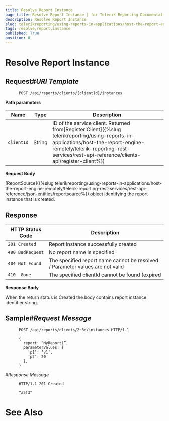 ```yaml
---
title: Resolve Report Instance
page_title: Resolve Report Instance | for Telerik Reporting Documentation
description: Resolve Report Instance
slug: telerikreporting/using-reports-in-applications/host-the-report-engine-remotely/telerik-reporting-rest-services/rest-api-reference/report-instances-api/resolve-report-instance
tags: resolve,report,instance
published: True
position: 0
---
```


# Resolve Report Instance



## Request#_URI Template_

	
          POST /api/reports/clients/{clientId}/instances
        



__Path parameters__


| Name | Type | Description |
| ------ | ------ | ------ |
|`clientId`|String|ID of the service client. Returned from[Register Client]({%slug telerikreporting/using-reports-in-applications/host-the-report-engine-remotely/telerik-reporting-rest-services/rest-api-reference/clients-api/register-client%})|




__Request Body__

[ReportSource]({%slug telerikreporting/using-reports-in-applications/host-the-report-engine-remotely/telerik-reporting-rest-services/rest-api-reference/json-entities/reportsource%}) object identifying the report instance that is created.
        

## Response


| HTTP Status Code | Description |
| ------ | ------ |
|`201 Created`|Report instance successfully created|
|`400 BadRequest`|No report name is specified|
|`404 Not Found`|The specified report name cannot be resolved / Parameter values are not valid|
|`410  Gone`|The specified clientId cannot be found (expired|




__Response Body__

When the return status is Created the body contains report instance identifier string.
        

## Sample#_Request Message_

	
          POST /api/reports/clients/2c3d/instances HTTP/1.1

          {
            report: “MyReport1”,
            parameterValues: {
	          ‘p1’: ‘v1’,
	          ‘p2’: 20
            },
          }
          

#_Response Message_

	
          HTTP/1.1 201 Created

          “a5f3”
          



# See Also
